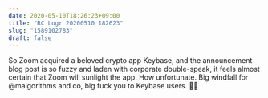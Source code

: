 ```yaml
---
date: 2020-05-10T18:26:23+09:00
title: "RC Logr 20200510 182623"
slug: "1589102783"
draft: false
---
```


So Zoom acquired a beloved crypto app Keybase, and the announcement blog post is so fuzzy and laden with corporate double-speak, it feels almost certain that Zoom will sunlight the app. How unfortunate. Big windfall for @malgorithms and co, big fuck you to Keybase users. 🖕🏻
